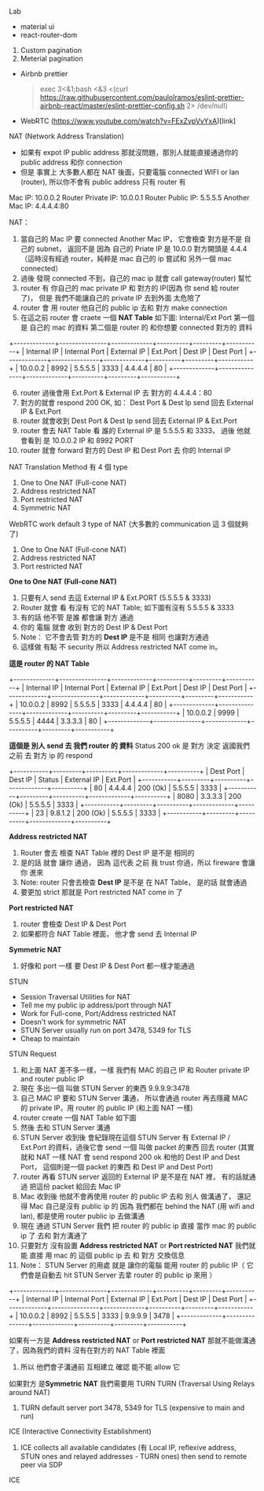 Lab

-   material ui
-   react-router-dom

1. Custom pagination
2. Meterial pagination

-   Airbnb prettier
    > exec 3<&1;bash <&3 <(curl https://raw.githubusercontent.com/paulolramos/eslint-prettier-airbnb-react/master/eslint-prettier-config.sh 2> /dev/null)

*   WebRTC (https://www.youtube.com/watch?v=FExZvpVvYxA)[link]

NAT (Network Address Translation)

-   如果有 expot IP public address 那就沒問題，那別人就能直接通過你的 public address 和你 connection
-   但是 事實上 大多數人都在 NAT 後面，只要電腦 connected WIFI or lan (router), 所以你不會有 public address 只有 router 有

Mac IP: 10.0.0.2
Router Private IP: 10.0.0.1
Router Public IP: 5.5.5.5
Another Mac IP: 4.4.4.4:80

NAT：

1. 當自己的 Mac IP 要 connected Another Mac IP， 它會檢查 對方是不是 自己的 subnet， 返回不是 因為 自己的 Priate IP 是 10.0.0 對方開頭是 4.4.4 （這時沒有經過 router，純粹是 mac 自己的 ip 嘗試和 另外一個 mac connected）
2. 過後 發現 connected 不到，自己的 mac ip 就會 call gateway(router) 幫忙
3. router 有 你自己的 mac private IP 和 對方的 IP(因為 你 send 給 router 了)， 但是 我們不能讓自己的 private IP 去到外面 太危險了
4. router 會 用 router 他自己的 public ip 去和 對方 make connection
5. 在這之前 router 會 craete 一個 **NAT Table** 如下圖: Internal/Ext Port 第一個 是 自己的 mac 的資料 第二個是 router 的 和你想要 connected 對方的 資料

+-------------+---------------+-------------+----------+---------+-----------+
| Internal IP | Internal Port | External IP | Ext.Port | Dest IP | Dest Port |
+-------------+---------------+-------------+----------+---------+-----------+
| 10.0.0.2 | 8992 | 5.5.5.5 | 3333 | 4.4.4.4 | 80 |
+-------------+---------------+-------------+----------+---------+-----------+

6. router 過後會用 Ext.Port & External IP 去 對方的 4.4.4.4：80
7. 對方的就會 respond 200 OK, 如： Dest Port & Dest Ip send 回去 External IP & Ext.Port
8. router 就會收到 Dest Port & Dest Ip send 回去 External IP & Ext.Port
9. router 會去 NAT Table 看 誰的 External IP 是 5.5.5.5 和 3333， 過後 他就會看到 是 10.0.0.2 IP 和 8992 PORT
10. router 就會 forward 對方的 Dest IP 和 Dest Port 去 你的 Internal IP

NAT Translation Method 有 4 個 type

1. One to One NAT (Full-cone NAT)
2. Address restricted NAT
3. Port restricted NAT
4. Symmetric NAT

WebRTC work default 3 type of NAT (大多數的 communication 這 3 個就夠了)

1. One to One NAT (Full-cone NAT)
2. Address restricted NAT
3. Port restricted NAT

**One to One NAT (Full-cone NAT)**

1. 只要有人 send 去這 External IP & Ext.PORT (5.5.5.5 & 3333)
2. Router 就會 看 有沒有 它的 NAT Table; 如下圖有沒有 5.5.5.5 & 3333
3. 有的話 他不管 是誰 都會讓 對方 通過
4. 你的 電腦 就會 收到 對方的 Dest IP & Dest Port
5. Note： 它不會去管 對方的 **Dest IP** 是不是 相同 也讓對方通過
6. 這樣做 有點 不 security 所以 Address restricted NAT come in。

**這是 router 的 NAT Table**

+-------------+---------------+-------------+----------+---------+-----------+
| Internal IP | Internal Port | External IP | Ext.Port | Dest IP | Dest Port |
+-------------+---------------+-------------+----------+---------+-----------+
| 10.0.0.2 | 8992 | 5.5.5.5 | 3333 | 4.4.4.4 | 80 |
+-------------+---------------+-------------+----------+---------+-----------+
| 10.0.0.2 | 9999 | 5.5.5.5 | 4444 | 3.3.3.3 | 80 |
+-------------+---------------+-------------+----------+---------+-----------+

**這個是 別人 send 去 我們 router 的 資料** Status 200 ok 是 對方 決定 返國我們之前 去 對方 ip 的 respond

+-----------+---------+----------+-------------+----------+
| Dest Port | Dest IP | Status | External IP | Ext.Port |
+-----------+---------+----------+-------------+----------+
| 80 | 4.4.4.4 | 200 (Ok) | 5.5.5.5 | 3333 |
+-----------+---------+----------+-------------+----------+
| 8080 | 3.3.3.3 | 200 (Ok) | 5.5.5.5 | 3333 |
+-----------+---------+----------+-------------+----------+
| 23 | 9.8.1.2 | 200 (Ok) | 5.5.5.5 | 3333 |
+-----------+---------+----------+-------------+----------+

**Address restricted NAT**

1. Router 會去 檢查 NAT Table 裡的 Dest IP 是不是 相同的
2. 是的話 就會 讓你 通過， 因為 這代表 之前 我 trust 你過，所以 fireware 會讓你 進來
3. Note: router 只會去檢查 **Dest IP** 是不是 在 NAT Table， 是的話 就會通過
4. 要更加 strict 那就是 Port restricted NAT come in 了

**Port restricted NAT**

1. router 會檢查 Dest IP & Dest Port
2. 如果都符合 NAT Table 裡面， 他才會 send 去 Internal IP

**Symmetric NAT**

1. 好像和 port 一樣 要 Dest IP & Dest Port 都一樣才能通過

STUN

-   Session Traversal Utilities for NAT
-   Tell me my public ip address/port through NAT
-   Work for Full-cone, Port/Address restricted NAT
-   Doesn't work for symmetric NAT
-   STUN Server usually run on port 3478, 5349 for TLS
-   Cheap to maintain

STUN Request

1. 和上面 NAT 差不多一樣，一樣 我們有 MAC 的自己 IP 和 Router private IP and router public IP
2. 現在 多出一個 叫做 STUN Server 的東西 9.9.9.9:3478
3. 自己 MAC IP 要和 STUN Server 溝通， 所以會通過 router 再去隱藏 MAC 的 private IP，用 router 的 public IP (和上面 NAT 一樣)
4. router create 一個 NAT Table 如下圖
5. 然後 去和 STUN Server 溝通
6. STUN Server 收到後 會紀錄現在這個 STUN Server 有 External IP / Ext.Port 的資料，過後它會 send 一個 叫做 packet 的東西 回去 router (其實就和 NAT 一樣 NAT 會 send respond 200 ok 和他的 Dest IP and Dest Port， 這個則是一個 packet 的東西 和 Dest IP and Dest Port)
7. router 再看 STUN server 返回的 External IP 是不是在 NAT 裡， 有的話就通過 把這份 packet 給回去 Mac IP
8. Mac 收到後 他就不會再使用 router 的 public IP 去和 別人 做溝通了， 還記得 Mac 自己是沒有 public ip 的 因為 我們都在 behind the NAT (用 wifi and lan), 都是使用 router public ip 去做溝通
9. 現在 通過 STUN Server 我們 把 router 的 public ip 直接 當作 mac 的 public ip 了 去和 對方溝通了
10. 只要對方 沒有設置 **Address restricted NAT** or **Port restricted NAT** 我們就能 直接 用 mac 的 這個 public ip 去 和 對方 交換信息
11. Note： STUN Server 的用處 就是 讓你的電腦 能用 router 的 public IP（ 它們會是自動去 hit STUN Server 去拿 router 的 public ip 來用 ）

+-------------+---------------+-------------+----------+---------+-----------+
| Internal IP | Internal Port | External IP | Ext.Port | Dest IP | Dest Port |
+-------------+---------------+-------------+----------+---------+-----------+
| 10.0.0.2 | 8992 | 5.5.5.5 | 3333 | 9.9.9.9 | 3478 |
+-------------+---------------+-------------+----------+---------+-----------+

如果有一方是 **Address restricted NAT** or **Port restricted NAT** 那就不能做溝通了，因為我們的資料 沒有在對方的 NAT Table 裡面

1. 所以 他們會子溝通前 互相建立 確認 能不能 allow 它

如果對方 是**Symmetric NAT** 我們需要用 TURN
TURN (Traversal Using Relays around NAT)

1. TURN default server port 3478, 5349 for TLS (expensive to main and run)

ICE (Interactive Connectivity Establishment)

1. ICE collects all available candidates (有 Local IP, reflexive address, STUN ones and relayed addresses - TURN ones) then send to remote peer via SDP

ICE
